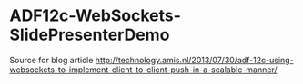 ADF12c-WebSockets-SlidePresenterDemo
====================================

Source for blog article http://technology.amis.nl/2013/07/30/adf-12c-using-websockets-to-implement-client-to-client-push-in-a-scalable-manner/
